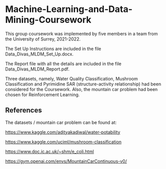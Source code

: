 # Machine-Learning-and-Data-Mining-Coursework
This group coursework was implemented by five members in a team from the University of Surrey, 2021-2022.

The Set Up Instructions are included in the file Data_Divas_MLDM_Set_Up.docx.

The Report file with all the details are included in the file Data_Divas_MLDM_Report.pdf. 

Three datasets, namely, Water Quality Classification, Mushroom Classification and Pyrimidine SAR (structure-activity relationship) had been considered for the Coursework. Also, the mountain car problem had been chosen for Reinforcement Learning.

## References
The datasets / mountain car problem can be found at:

https://www.kaggle.com/adityakadiwal/water-potability

https://www.kaggle.com/uciml/mushroom-classification

https://www.doc.ic.ac.uk/~shm/e_coli.html

https://gym.openai.com/envs/MountainCarContinuous-v0/
